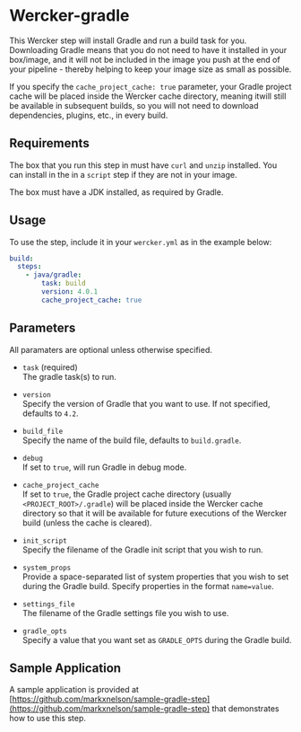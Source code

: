 # Wercker-gradle

This Wercker step will install Gradle and run a build task for you.  Downloading Gradle means that you do not need to have it installed in your box/image, and it will not be included in the image you push at the end of your pipeline - thereby helping to keep your image size as small as possible. 

If you specify the `cache_project_cache: true` parameter, your Gradle project cache will be placed inside the Wercker cache directory, meaning itwill still be available in subsequent builds, so you will not need to download dependencies, plugins, etc., in every build.

## Requirements

The box that you run this step in must have `curl` and `unzip` installed.  You can install in the in a `script` step if they are not in your image.  

The box must have a JDK installed, as required by Gradle.

## Usage

To use the step, include it in your `wercker.yml` as in the example below:

```yaml
build:
  steps:
    - java/gradle:
        task: build
        version: 4.0.1
        cache_project_cache: true
```

## Parameters

All paramaters are optional unless otherwise specified.

* `task` (required)
<br>The gradle task(s) to run.

* `version`
<br>Specify the version of Gradle that you want to use.  If not specified, defaults to `4.2`.

* `build_file`
<br>Specify the name of the build file, defaults to `build.gradle`.

* `debug`
<br>If set to `true`, will run Gradle in debug mode. 

* `cache_project_cache`
<br>If set to `true`, the Gradle project cache directory (usually `<PROJECT_ROOT>/.gradle`) will be placed inside the Wercker cache directory so that it will be available for future executions of the Wercker build (unless the cache is cleared).

* `init_script`
<br>Specify the filename of the Gradle init script that you wish to run. 

* `system_props`
<br>Provide a space-separated list of system properties that you wish to set during the Gradle build.  Specify properties in the format `name=value`.

* `settings_file`
<br>The filename of the Gradle settings file you wish to use.

* `gradle_opts` 
<br>Specify a value that you want set as `GRADLE_OPTS` during the Gradle build. 


## Sample Application

A sample application is provided at [https://github.com/markxnelson/sample-gradle-step](https://github.com/markxnelson/sample-gradle-step) that demonstrates how to use this step. 
